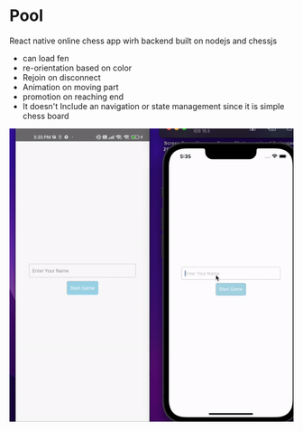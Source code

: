 # Pool
React native online chess app wirh backend built on nodejs and chessjs

- can load fen
- re-orientation based on color
- Rejoin on disconnect
- Animation on moving part 
- promotion on reaching end 
- It doesn't Include an navigation or state management since it is  simple chess board

![](https://github.com/boshi1/Pool/blob/main/example.gif)



